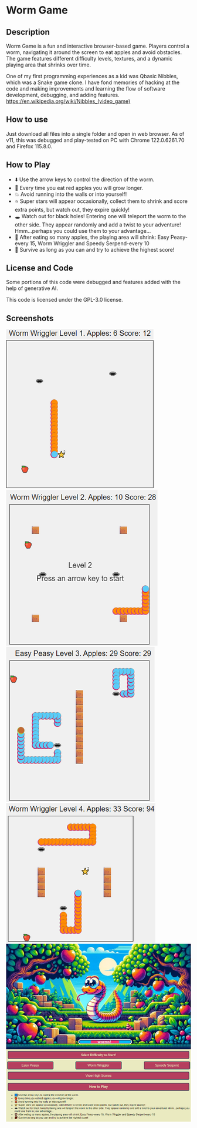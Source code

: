 # Worm Game

## Description

Worm Game is a fun and interactive browser-based game. Players control a worm, navigating it around the screen to eat apples and avoid obstacles. The game features different difficulty levels, textures, and a dynamic playing area that shrinks over time.

One of my first programming experiences as a kid was Qbasic Nibbles, which was a Snake game clone. I have fond memories of hacking at the code and making improvements and learning the flow of software development, debugging, and adding features. https://en.wikipedia.org/wiki/Nibbles_(video_game)

## How to use

Just download all files into a single folder and open in web browser. As of v11, this was debugged and play-tested on PC with Chrome 122.0.6261.70 and Firefox 115.8.0.

## How to Play

* ⬇️ Use the arrow keys to control the direction of the worm.
* 🍎 Every time you eat red apples you will grow longer.
* 💥 Avoid running into the walls or into yourself!
* ⭐ Super stars will appear occasionally, collect them to shrink and score extra points, but watch out, they expire quickly!
* 🕳️ Watch out for black holes! Entering one will teleport the worm to the other side. They appear randomly and add a twist to your adventure! Hmm...perhaps you could use them to your advantage...
* 💢 After eating so many apples, the playing area will shrink: Easy Peasy-every 15, Worm Wriggler and Speedy Serpend-every 10
* 💯 Survive as long as you can and try to achieve the highest score!

## License and Code

Some portions of this code were debugged and features added with the help of generative AI.

This code is licensed under the GPL-3.0 license.

## Screenshots

![Level 1](https://github.com/jonverve/worms/blob/main/img/ss/ss1.png?raw=true)
![Level 2](https://github.com/jonverve/worms/blob/main/img/ss/ss4.png?raw=true)
![Level 3](https://github.com/jonverve/worms/blob/main/img/ss/ss5.png?raw=true)
![Level 4](https://github.com/jonverve/worms/blob/main/img/ss/ss3.png?raw=true)
![Starting screen](https://github.com/jonverve/worms/blob/main/img/ss/ss2.png?raw=true)